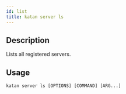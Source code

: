 ```yaml
---
id: list
title: katan server ls
---
```


## Description
Lists all registered servers.

## Usage
```console
katan server ls [OPTIONS] [COMMAND] [ARG...]
```
